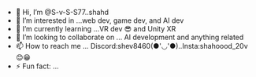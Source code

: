 - 👋 Hi, I’m @S-v-S-S77..shahd
- 👀 I’m interested in ...web dev, game dev, and AI dev 
- 🌱 I’m currently learning ...VR dev 😎 and Unity XR
- 💞️ I’m looking to collaborate on ... AI development and anything related
- 📫 How to reach me ... Discord:shev8460(●'◡'●)..Insta:shahoood_20v😊😁
- ⚡ Fun fact: ...

<!---
S-v-S-S77/S-v-S-S77 is a ✨ special ✨ repository because its `README.md` (this file) appears on your GitHub profile.
You can click the Preview link to take a look at your changes.
--->
